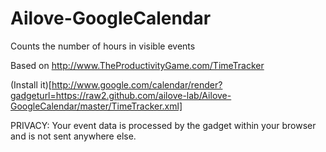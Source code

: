 Ailove-GoogleCalendar
=====================

Counts the number of hours in visible events

Based on http://www.TheProductivityGame.com/TimeTracker

(Install it)[http://www.google.com/calendar/render?gadgeturl=https://raw2.github.com/ailove-lab/Ailove-GoogleCalendar/master/TimeTracker.xml]

PRIVACY: Your event data is processed by the gadget within your browser and is not sent anywhere else.